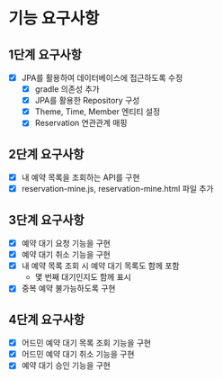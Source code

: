 # 기능 요구사항

## 1단계 요구사항

- [x] JPA를 활용하여 데이터베이스에 접근하도록 수정
    - [x] gradle 의존성 추가
    - [x] JPA를 활용한 Repository 구성
    - [x] Theme, Time, Member 엔티티 설정
    - [x] Reservation 연관관계 매핑

## 2단계 요구사항

- [x] 내 예약 목록을 조회하는 API를 구현
- [x] reservation-mine.js, reservation-mine.html 파일 추가

## 3단계 요구사항

- [x] 예약 대기 요청 기능을 구현
- [x] 예약 대기 취소 기능을 구현
- [x] 내 예약 목록 조회 시 예약 대기 목록도 함께 포함
    - 몇 번째 대기인지도 함께 표시
- [x] 중복 예약 불가능하도록 구현

## 4단계 요구사항

- [x] 어드민 예약 대기 목록 조회 기능을 구현
- [x] 어드민 예약 대기 취소 기능을 구현
- [x] 예약 대기 승인 기능을 구현
